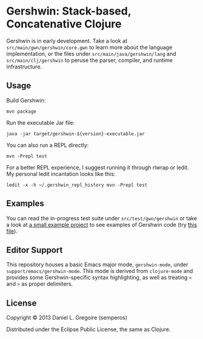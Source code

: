 # Gershwin: Stack-based, Concatenative Clojure #

Gershwin is in early development. Take a look at `src/main/gwn/gershwin/core.gwn` to learn more about the language implementation, or the files under `src/main/java/gershwin/lang` and `src/main/clj/gershwin` to peruse the parser, compiler, and runtime infrastructure.

## Usage

Build Gershwin:

```
mvn package
```

Run the executable Jar file:

```
java -jar target/gershwin-${version}-executable.jar
```

You can also run a REPL directly:

```
mvn -Prepl test
```

For a better REPL experience, I suggest running it through rlwrap or ledit. My personal ledit incantation looks like this:

```
ledit -x -h ~/.gershwin_repl_history mvn -Prepl test
```

## Examples

You can read the in-progress test suite under `src/test/gwn/gershwin` or take a look at [a small example project](https://github.com/semperos/prez-gwn) to see examples of Gershwin code (try [this file](https://github.com/semperos/prez-gwn/blob/master/src/main/gwn/prez/gershwin.gwn)).

## Editor Support

This repository houses a basic Emacs major mode, `gershwin-mode`, under `support/emacs/gershwin-mode`. This mode is derived from `clojure-mode` and provides some Gershwin-specific syntax highlighting, as well as treating `<` and `>` as proper delimiters.

## License

Copyright © 2013 Daniel L. Gregoire (semperos)

Distributed under the Eclipse Public License, the same as Clojure.
